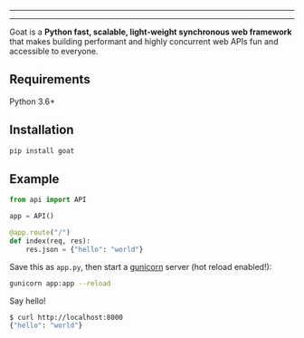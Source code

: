 
---


---

Goat is a **Python fast, scalable, light-weight synchronous web framework** that makes building performant and highly concurrent web APIs fun and accessible to everyone.

## Requirements

Python 3.6+

## Installation

```bash
pip install goat
```

## Example

```python
from api import API

app = API()

@app.route("/")
def index(req, res):
    res.json = {"hello": "world"}
```

Save this as `app.py`, then start a [gunicorn](https://gunicorn.org/) server (hot reload enabled!):

```bash
gunicorn app:app --reload
```

Say hello!

```bash
$ curl http://localhost:8000
{"hello": "world"}
```



